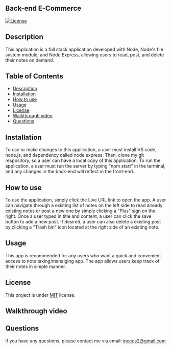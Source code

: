 ## Back-end E-Commerce
  [![License](https://img.shields.io/badge/license-MIT-blue.svg)
    ](https://opensource.org/licenses/MIT)

## Description
This application is a full stack application developed with Node, Node's file system module, and Node Express, allowing users to 
read, post, and delete their notes on demand. 

## Table of Contents
*  [Description](#description)
*  [Installation](#installation)
*  [How to use](#how-to-use)
*  [Usage](#usage)
*  [License](#license)
*  [Walkthrough video](#walkthrough-video)
*  [Questions](#questions)


## Installation
To use or make changes to this application, a user must install VS code, node.js, and dependency called node express.
Then, clone my git respository, so a user can have a local copy of this application. 
To run the application, a user must run the server by typing "npm start" in the terminal, and any changes in the back-end will reflect in the front-end.

## How to use
To use the application, simply click the Live URL link to open the app. 
A user can navigate through a existing list of notes on the left side to read already existing notes or 
post a new one by simply clicking a "Plus" sign on the right.
Once a user typed in title and content, a user can click the save button to add a new post. 
If desired, a user can also delete a existing post by clicking a "Trash bin" icon located at the right side of an existing note. 

## Usage
This app is recommended for any users who want a quick and convenient access to note taking/manaiging app. 
The app allows users keep track of their notes in simple manner.  

## License
This project is under [MIT](https://opensource.org/licenses/MIT) license.

## Walkthrough video

## Questions
If you have any questions, please contact me via email: ineeus2@gmail.com


